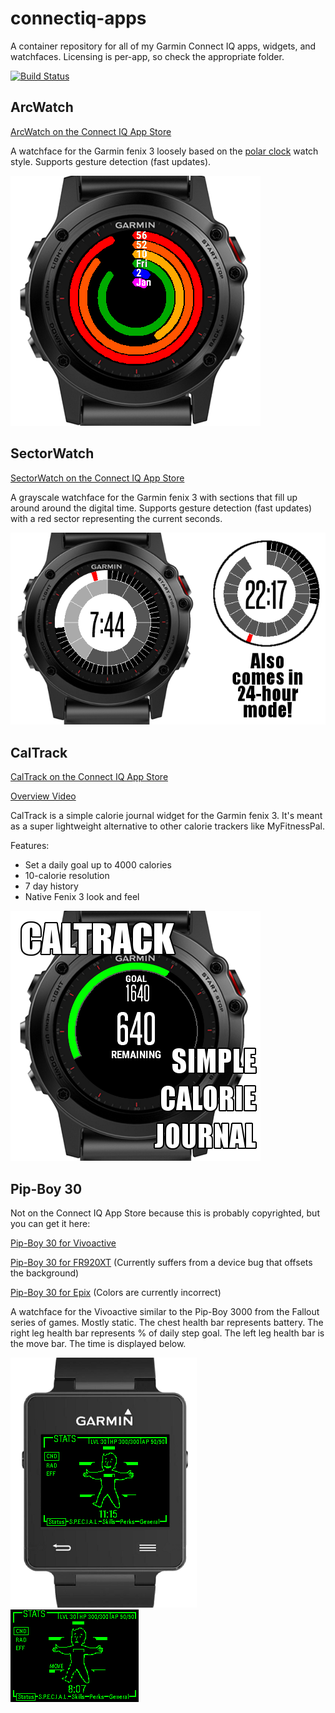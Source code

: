 connectiq-apps
==============

A container repository for all of my Garmin Connect IQ apps, widgets, and watchfaces.
Licensing is per-app, so check the appropriate folder.

[![Build Status](https://travis-ci.org/CodyJung/connectiq-apps.svg?branch=master)](https://travis-ci.org/CodyJung/connectiq-apps)

ArcWatch
--------
[ArcWatch on the Connect IQ App Store](https://apps.garmin.com/en-US/apps/5b58da19-6b09-4bd2-b48a-a830c0b515f4)

A watchface for the Garmin fenix 3 loosely based on the [polar clock](http://blog.pixelbreaker.com/polarclock) watch style.
Supports gesture detection (fast updates).

![ArcWatch preview](/docs/arcwatch_cover.png?raw=true "ArcWatch on fenix 3")

SectorWatch
--------
[SectorWatch on the Connect IQ App Store](https://apps.garmin.com/en-US/apps/c38a3987-c4e7-482a-bf93-f043882b0497)

A grayscale watchface for the Garmin fenix 3 with sections that fill up around around the digital time.
Supports gesture detection (fast updates) with a red sector representing the current seconds.

![SectorWatch preview](/docs/sectorwatch_readme.png?raw=true "SectorWatch on fenix 3")

CalTrack
--------
[CalTrack on the Connect IQ App Store](https://apps.garmin.com/en-US/apps/5b0347f8-3032-4340-bb5e-a7bc2e27fb4a)

[Overview Video](http://youtu.be/NlkRAYAFWOg)

CalTrack is a simple calorie journal widget for the Garmin fenix 3. It's meant as a super lightweight alternative to other calorie trackers like MyFitnessPal.

Features:
* Set a daily goal up to 4000 calories
* 10-calorie resolution
* 7 day history
* Native Fenix 3 look and feel

![CalTrack preview](/docs/caltrack_cover.png?raw=true "CalTrack on fenix 3")

Pip-Boy 30
----------
Not on the Connect IQ App Store because this is probably copyrighted, but you can get it here:

[Pip-Boy 30 for Vivoactive](https://s3.amazonaws.com/codyjung-ciq-builds/PipBoy30-vivoactive.prg)

[Pip-Boy 30 for FR920XT](https://s3.amazonaws.com/codyjung-ciq-builds/PipBoy30-fr920xt.prg) (Currently suffers from a device bug that offsets the background)

[Pip-Boy 30 for Epix](https://s3.amazonaws.com/codyjung-ciq-builds/PipBoy30-epix.prg) (Colors are currently incorrect)

A watchface for the Vivoactive similar to the Pip-Boy 3000 from the Fallout series of games. Mostly static.
The chest health bar represents battery. The right leg health bar represents % of daily step goal. The left leg health bar is the move bar.
The time is displayed below.

![Pip-Boy 30 preview](/docs/pipboy_cover.png?raw=true "Pipboy on vivoactive")
![Pip-Boy 30 movebar](/docs/pipboy_movebar.png?raw=true "Pipboy move bar")
